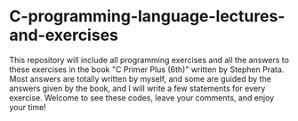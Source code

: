 # C-programming-language-lectures-and-exercises
This repository will include all programming exercises and all the answers to these exercises in the book "C Primer Plus (6th)" written by Stephen Prata. Most answers are totally written by myself, and some are guided by the answers given by the book, and I will write a few statements for every exercise. Welcome to see these codes, leave your comments, and enjoy your time!
